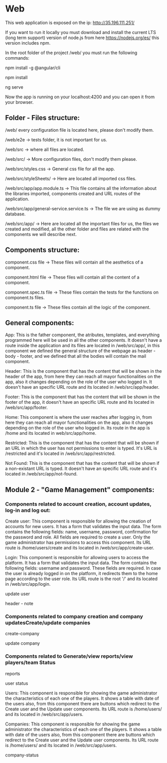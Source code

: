 # Web

This web application is exposed on the ip: http://35.196.111.251/

If you want to run it locally you must download and install the current LTS (long term support) version of node.js from here https://nodejs.org/es/ this version includes npm.

In the root folder of the project /web/ you must run the following commands:

npm install -g @angular/cli

npm install

ng serve

Now the app is running on your localhost:4200 and you can open it from your browser.

## Folder - Files structure:

/web/ every configuration file is located here, please don't modify them.

/web/e2e -> tests folder, it is not important for us.

/web/src -> where all files are located.

/web/src/ -> More configuration files, don't modify them please.

/web/src/styles.css -> General css file for all the app.

/web/src/styleSheets/ -> Here are located all imported css files.

/web/src/app/app.module.ts -> This file contains all the information about the libraries imported, components created and URL routes of the application.

/web/src/app/general-service.service.ts -> The file we are using as dummy database.

/web/src/app/ -> Here are located all the important files for us, the files we created and modified, all the other folder and files are related with the components we will describe next.

## Components structure:

component.css file -> These files will contain all the aesthetics of a component.

component.html file -> These files will contain all the content of a component.

component.spec.ts file -> These files contain the tests for the functions on component.ts files.

component.ts file -> These files contain all the logic of the component.

## General components:

App: This is the father component, the atributes, templates, and everything programmed here will be used in all the other components. It doesn't have a route inside the application and its files are located in /web/src/app/, in this component we defined the general structure of the webpage as header - body - footer, and we defined that all the bodies will contain the mail component.

Header: This is the component that has the content that will be shown in the header of the app, from here they can reach all mayor functionalities on the app, also it changes depending on the role of the user who logged in. It doesn't have an specific URL route and its located in /web/src/app/header.

Footer: This is the component that has the content that will be shown in the footer of the app, it doesn't have an specific URL route and its located in /web/src/app/footer.

Home: This component is where the user reaches after logging in, from here they can reach all mayor functionalities on the app, also it changes depending on the role of the user who logged in. Its route in the app is /home and its located in web/src/app/home.

Restricted: This is the component that has the content that will be shown if an URL in which the user has not permissions to enter is typed. It's URL is /restricted and it's located in /web/src/app/restricted.

Not Found: This is the component that has the content that will be shown if a non-existant URL is typed. It doesn't have an specific URL route and it's located in /web/src/app/not-found.

## Module 2 - "Game Management" components:

### Components related to account creation, account updates, log-in and log out:

Create user: This component is responsible for allowing the creation of accounts for new users. It has a form that validates the input data. The form contains the following fields: name, username, password, confirmation for the password and role. All fields are required to create a user. Only the game administrator has permissions to access this component. Its URL route is /home/users/create and its located in /web/src/app/create-user.

Login: This component is responsible for allowing users to access the platform. It has a form that validates the input data. The form contains the following fields: username and password. These fields are required. In case the user is already logged in on the platform, it redirects them to the home page according to the user role. Its URL route is the root '/' and its located in /web/src/app/login.

update user

header - note

### Components related to company creation and company updatesCreate/update companies

create-company

update company

### Components related to Generate/view reports/view players/team Status

reports

user status

Users: This component is responsible for showing the game administrator the characteristics of each one of the players. It shows a table with date of the users also, from this component there are buttons which redirect to the Create user and the Update user components. Its URL route is /home/users/ and its located in /web/src/app/users.

Companies: This component is responsible for showing the game administrator the characteristics of each one of the players. It shows a table with date of the users also, from this component there are buttons which redirect to the Create user and the Update user components. Its URL route is /home/users/ and its located in /web/src/app/users.

company-status
